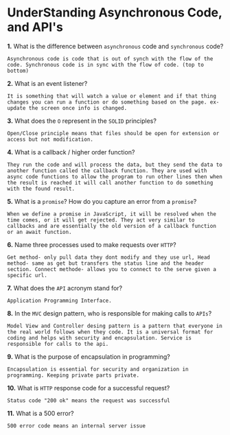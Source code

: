 # UnderStanding Asynchronous Code, and API's

**1.** What is the difference between `asynchronous` code and `synchronous` code?
<!-- enter you answer in the space below -->
```
Asynchronous code is code that is out of synch with the flow of the code. Synchronous code is in sync with the flow of code. (top to bottom)
```
**2.** What is an event listener?
<!-- enter you answer in the space below -->
```
It is something that will watch a value or element and if that thing changes you can run a function or do something based on the page. ex- update the screen once info is changed.
```
**3.** What does the `O` represent in the `SOLID` principles?
<!-- enter you answer in the space below -->
```
Open/Close principle means that files should be open for extension or access but not modification.
```
**4.** What is a callback / higher order function?
<!-- enter you answer in the space below -->
```
They run the code and will process the data, but they send the data to another function called the callback function. They are used with async code functions to allow the program to run other lines then when the result is reached it will call another function to do something with the found result.
```
**5.** What is a `promise`? How do you capture an error from a `promise`?
<!-- enter you answer in the space below -->
```
When we define a promise in JavaScript, it will be resolved when the time comes, or it will get rejected. They act very similar to callbacks and are essentially the old version of a callback function or an await function.
```
**6.** Name three processes used to make requests over `HTTP`?
<!-- enter you answer in the space below -->
```
Get method- only pull data they dont modify and they use url, Head method- same as get but transfers the status line and the header section. Connect methode- allows you to connect to the serve given a specific url.
```
**7.** What does the `API` acronym stand for?
<!-- enter you answer in the space below -->
```
Application Programming Interface.
```
**8.** In the `MVC` design pattern, who is responsible for making calls to `APIs`?
<!-- enter you answer in the space below -->
```
Model View and Controller desing pattern is a pattern that everyone in the real world follows when they code. It is a universal format for coding and helps with security and encapsulation. Service is responsible for calls to the api.
```
**9.** What is the purpose of encapsulation in programming?
<!-- enter you answer in the space below -->
```
Encapsulation is essential for security and organization in programming. Keeping private parts private.
```
**10.** What is `HTTP` response code for a successful request?
<!-- enter you answer in the space below -->
```
Status code "200 ok" means the request was successful
```
**11.** What is a 500 error?
<!-- enter you answer in the space below -->
```
500 error code means an internal server issue
```